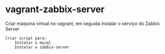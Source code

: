 # vagrant-zabbix-server

Criar máquina virtual no vagrant, em seguida instalar o serviço do Zabbix Server

    Criar script para:
        Instalar o mysql
        Instalar o zabbix-server

